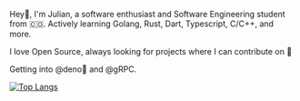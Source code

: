 Hey👋, I'm Julian, a software enthusiast and Software Engineering student from 🇨🇴. Actively learning Golang, Rust, Dart, Typescript, C/C++, and more.

I love Open Source, always looking for projects where I can contribute on 👀

Getting into @deno🦕 and @gRPC.

[![Top Langs](https://github-readme-stats.vercel.app/api/top-langs/?username=yurianxdev&layout=compact)](https://github.com/yurianxdev?tab=repositories)